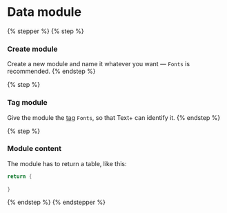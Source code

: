 # Data module

{% stepper %}
{% step %}
### Create module

Create a new module and name it whatever you want — `Fonts` is recommended.
{% endstep %}

{% step %}
### Tag module

Give the module the [tag](https://create.roblox.com/docs/studio/properties#instance-tags) `Fonts`, so that Text+ can identify it.
{% endstep %}

{% step %}
### Module content

The module has to return a table, like this:

```lua
return {
	
}
```
{% endstep %}
{% endstepper %}
